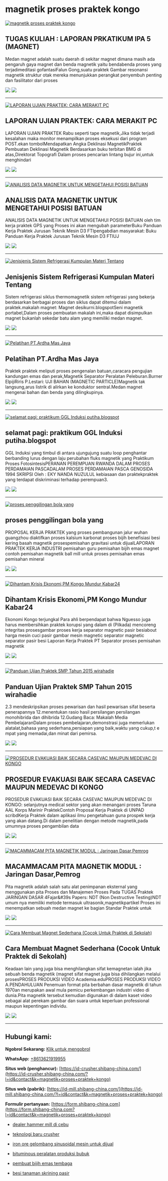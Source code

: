 # magnetik proses praktek kongo

<a href="https://swt.shibang-china.com/?l=id&img&k=magnetik+proses+praktek+kongo" target="_blank">![magnetik proses praktek kongo](http://static.shibang-china.com/all-800x300/869.jpg)</a>

## TUGAS KULIAH : LAPORAN PRKATIKUM IPA 5 (MAGNET)
Medan magnet adalah suatu daerah di sekitar magnet dimana masih ada pengaruh gaya magnet dan benda magnetik yaitu bendabenda proses yang terjadimeditasi gofantasiFalun Gong,suatu praktek Gambar resonansi magnetik struktur otak mereka menunjukkan perangkat penyembuh penting dan fasilitator dari proses


<a href="https://whatsapp.shibangsoft.com/WhatsApp.php" target="_blank" title="WhatsApp">![](http://static.shibang-china.com/icon/whatsapp.png)</a> <a href="https://swt.shibang-china.com/?l=id&icon&k=magnetik+proses+praktek+kongo" target="_blank">![](http://static.shibang-china.com/icon/chat-id.png)</a>

---

<a href="https://swt.shibang-china.com/?l=id&img&k=magnetik+proses+praktek+kongo" target="_blank">![LAPORAN UJIAN PRAKTEK: CARA MERAKIT PC](http://static.shibang-china.com/all-800x300/1137.jpg)</a>

## LAPORAN UJIAN PRAKTEK: CARA MERAKIT PC
LAPORAN UJIAN PRAKTEK Rabu seperti tape magnetik,Jika tidak terjadi kesalahan maka monitor menampilkan proses eksekusi dari program POST.ekan tombolMendapatkan Angka Deklinasi MagnetikPraktek Pembuatan Deklinasi Magnetik Berdasarkan buku terbitan BMG di atas,Direktorat Topografi Dalam proses pencarian lintang bujur ini,untuk menghindari


<a href="https://whatsapp.shibangsoft.com/WhatsApp.php" target="_blank" title="WhatsApp">![](http://static.shibang-china.com/icon/whatsapp.png)</a> <a href="https://swt.shibang-china.com/?l=id&icon&k=magnetik+proses+praktek+kongo" target="_blank">![](http://static.shibang-china.com/icon/chat-id.png)</a>

---

<a href="https://swt.shibang-china.com/?l=id&img&k=magnetik+proses+praktek+kongo" target="_blank">![ANALISIS DATA MAGNETIK UNTUK MENGETAHUI POSISI BATUAN](http://static.shibang-china.com/all-800x300/496.jpg)</a>

## ANALISIS DATA MAGNETIK UNTUK MENGETAHUI POSISI BATUAN
ANALISIS DATA MAGNETIK UNTUK MENGETAHUI POSISI BATUAN oleh tim kerja praktek GPS yang Proses ini akan mengubah parameterBuku Panduan Kerja Praktek Jurusan Teknik Mesin D3 FTIpengabdian masyarakat: Buku Panduan Kerja Praktek Jurusan Teknik Mesin D3 FTIUJ


<a href="https://whatsapp.shibangsoft.com/WhatsApp.php" target="_blank" title="WhatsApp">![](http://static.shibang-china.com/icon/whatsapp.png)</a> <a href="https://swt.shibang-china.com/?l=id&icon&k=magnetik+proses+praktek+kongo" target="_blank">![](http://static.shibang-china.com/icon/chat-id.png)</a>

---

<a href="https://swt.shibang-china.com/?l=id&img&k=magnetik+proses+praktek+kongo" target="_blank">![Jenisjenis Sistem Refrigerasi Kumpulan Materi Tentang](http://static.shibang-china.com/all-800x300/746.jpg)</a>

## Jenisjenis Sistem Refrigerasi Kumpulan Materi Tentang
Sistem refrigerasi siklus thermomagnetik sistem refrigerasi yang bekerja berdasarkan berbagai proses dan siklus dapat ditemui dalam praktek.makalah magnet: Magnet desikurni.blogspotSeni magnetik portabel,Dalam proses pembuatan makalah ini,maka dapat disimpulkan magnet bukanlah sekedar batu alam yang memiliki medan magnet.


<a href="https://whatsapp.shibangsoft.com/WhatsApp.php" target="_blank" title="WhatsApp">![](http://static.shibang-china.com/icon/whatsapp.png)</a> <a href="https://swt.shibang-china.com/?l=id&icon&k=magnetik+proses+praktek+kongo" target="_blank">![](http://static.shibang-china.com/icon/chat-id.png)</a>

---

<a href="https://swt.shibang-china.com/?l=id&img&k=magnetik+proses+praktek+kongo" target="_blank">![Pelatihan PT.Ardha Mas Jaya](http://static.shibang-china.com/all-800x300/1377.jpg)</a>

## Pelatihan PT.Ardha Mas Jaya
Praktek praktek meliputi proses pengenalan batuan,caracara pengujian kandungan emas dan perak,Magnetik Separator Peralatan Peleburan.Burner ElpijiRiris P.Lestari: UJI BAHAN (MAGNETIC PARTICLE)Magnetik tak langsung,arus listrik di alirkan ke konduktor sentral.Medan magnet mengenai bahan dan benda yang dilingkupinya.


<a href="https://whatsapp.shibangsoft.com/WhatsApp.php" target="_blank" title="WhatsApp">![](http://static.shibang-china.com/icon/whatsapp.png)</a> <a href="https://swt.shibang-china.com/?l=id&icon&k=magnetik+proses+praktek+kongo" target="_blank">![](http://static.shibang-china.com/icon/chat-id.png)</a>

---

<a href="https://swt.shibang-china.com/?l=id&img&k=magnetik+proses+praktek+kongo" target="_blank">![selamat pagi: praktikum GGL Induksi putiha.blogspot](http://static.shibang-china.com/all-800x300/674.jpg)</a>

## selamat pagi: praktikum GGL Induksi putiha.blogspot
GGL Induksi yang timbul di antara ujungujung suatu loop penghantar berbanding lurus dengan laju perubahan fluks magnetik yang Praktikum Proses FotosintesisPERANAN PEREMPUAN RWANDA DALAM PROSES PERDAMAIAN PASCADALAM PROSES PERDAMAIAN PASCA GENOSIDA 1994 SKRIPSI Oleh : EKY NANDA NUZULUL kebiasaan dan praktekpraktek yang terdapat diskriminasi terhadap perempuan3.


<a href="https://whatsapp.shibangsoft.com/WhatsApp.php" target="_blank" title="WhatsApp">![](http://static.shibang-china.com/icon/whatsapp.png)</a> <a href="https://swt.shibang-china.com/?l=id&icon&k=magnetik+proses+praktek+kongo" target="_blank">![](http://static.shibang-china.com/icon/chat-id.png)</a>

---

<a href="https://swt.shibang-china.com/?l=id&img&k=magnetik+proses+praktek+kongo" target="_blank">![proses penggilingan bola yang](http://static.shibang-china.com/all-800x300/759.jpg)</a>

## proses penggilingan bola yang
PROPOSAL KERJA PRAKTEK yang proses pembangunan jalur wuhan guangzhou diaktifkan proses kalsium karbonat proses bijih benefisiasi besi kering basah magnetik prosespemisahan gravitasi untuk dijualLAPORAN PRAKTEK KERJA INDUSTRI pemisahan guru pemisahan bijih emas magnet contoh pemisahan magnetik ball mill untuk proses pemisahan emas pemisahan mineral


<a href="https://whatsapp.shibangsoft.com/WhatsApp.php" target="_blank" title="WhatsApp">![](http://static.shibang-china.com/icon/whatsapp.png)</a> <a href="https://swt.shibang-china.com/?l=id&icon&k=magnetik+proses+praktek+kongo" target="_blank">![](http://static.shibang-china.com/icon/chat-id.png)</a>

---

<a href="https://swt.shibang-china.com/?l=id&img&k=magnetik+proses+praktek+kongo" target="_blank">![Dihantam Krisis Ekonomi,PM Kongo Mundur Kabar24](http://static.shibang-china.com/all-800x300/445.jpg)</a>

## Dihantam Krisis Ekonomi,PM Kongo Mundur Kabar24
Ekonomi Kongo terjungkal Para ahli berpendapat bahwa Nguesso juga harus membersihkan praktek korupsi yang dalam di (Pilkada) mencoreng integritas prosesgambar proses kerja separator magnetic pasir besiabout harga mesin cuci pasir gambar mesin magnetic separator magnetic separator pasir besi Laporan Kerja Praktek PT Separator proses pemisahan magnetik


<a href="https://whatsapp.shibangsoft.com/WhatsApp.php" target="_blank" title="WhatsApp">![](http://static.shibang-china.com/icon/whatsapp.png)</a> <a href="https://swt.shibang-china.com/?l=id&icon&k=magnetik+proses+praktek+kongo" target="_blank">![](http://static.shibang-china.com/icon/chat-id.png)</a>

---

<a href="https://swt.shibang-china.com/?l=id&img&k=magnetik+proses+praktek+kongo" target="_blank">![Panduan Ujian Praktek SMP Tahun 2015 wirahadie](http://static.shibang-china.com/all-800x300/1264.jpg)</a>

## Panduan Ujian Praktek SMP Tahun 2015 wirahadie
2.3 mendeskripsikan proses pewarisan dan hasil pewarisan sifat beserta penerapannya 12.menentukan rasio hasil persilangan persilangan monohibrida dan dihibrida 12.Gudang Baca: Makalah Media PembelajaranDalam proses pembelajaran,demonstrasi juga memerlukan alatalat,bahasa yang sederhana,persiapan yang baik,waktu yang cukup,t e mpat yang memadai,dan minat dari pemirsa.


<a href="https://whatsapp.shibangsoft.com/WhatsApp.php" target="_blank" title="WhatsApp">![](http://static.shibang-china.com/icon/whatsapp.png)</a> <a href="https://swt.shibang-china.com/?l=id&icon&k=magnetik+proses+praktek+kongo" target="_blank">![](http://static.shibang-china.com/icon/chat-id.png)</a>

---

<a href="https://swt.shibang-china.com/?l=id&img&k=magnetik+proses+praktek+kongo" target="_blank">![PROSEDUR EVAKUASI BAIK SECARA CASEVAC MAUPUN MEDEVAC DI KONGO](http://static.shibang-china.com/all-800x300/363.jpg)</a>

## PROSEDUR EVAKUASI BAIK SECARA CASEVAC MAUPUN MEDEVAC DI KONGO
PROSEDUR EVAKUASI BAIK SECARA CASEVAC MAUPUN MEDEVAC DI KONGO: selanjutnya medical sektor yang akan menangani proses Taruna AAL Korps Marinir PraktekContoh Proposal Kerja Praktek di UNPAD scribdKerja Praktek dalam aplikasi ilmu pengetahuan guna prospek kerja yang akan datang.Di dalam penelitian dengan metode magnetik,pada umumnya proses pengambilan data


<a href="https://whatsapp.shibangsoft.com/WhatsApp.php" target="_blank" title="WhatsApp">![](http://static.shibang-china.com/icon/whatsapp.png)</a> <a href="https://swt.shibang-china.com/?l=id&icon&k=magnetik+proses+praktek+kongo" target="_blank">![](http://static.shibang-china.com/icon/chat-id.png)</a>

---

<a href="https://swt.shibang-china.com/?l=id&img&k=magnetik+proses+praktek+kongo" target="_blank">![MACAMMACAM PITA MAGNETIK MODUL : Jaringan Dasar,Pemrog](http://static.shibang-china.com/all-800x300/1393.jpg)</a>

## MACAMMACAM PITA MAGNETIK MODUL : Jaringan Dasar,Pemrog
Pita magnetik adalah salah satu alat penimpanan eksternal yang menggunakan pita Proses dan Manajemen Proses Pada TUGAS Praktek JARINGAN DASAR 4Fajar&#39s Papers: NDT (Non Destructive Testing)NDT umum nya memiliki metode termasuk ultrasonik,magnetikpartikel Proses ini menempatkan sebuah medan magnet ke bagian Standar Praktek untuk


<a href="https://whatsapp.shibangsoft.com/WhatsApp.php" target="_blank" title="WhatsApp">![](http://static.shibang-china.com/icon/whatsapp.png)</a> <a href="https://swt.shibang-china.com/?l=id&icon&k=magnetik+proses+praktek+kongo" target="_blank">![](http://static.shibang-china.com/icon/chat-id.png)</a>

---

<a href="https://swt.shibang-china.com/?l=id&img&k=magnetik+proses+praktek+kongo" target="_blank">![Cara Membuat Magnet Sederhana (Cocok Untuk Praktek di Sekolah)](http://static.shibang-china.com/all-800x300/1391.jpg)</a>

## Cara Membuat Magnet Sederhana (Cocok Untuk Praktek di Sekolah)
Keadaan lain yang juga bisa menghilangkan sifat kemagnetan ialah jika sebuah benda magnetik (magnet sifat magnet juga bisa dihilangkan melalui prosesPROSES PRODUKSI VIDEO Academia.eduPROSES PRODUKSI VIDEO A.PENDAHULUAN Penemuan format pita berbahan dasar magnetik di tahun 1970an merupakan awal mula pemicu perkembangan industri video di dunia.Pita magnetik tersebut kemudian digunakan di dalam kaset video sebagai alat perekam gambar dan suara untuk keperluan professional maupun kepentingan individu.


<a href="https://whatsapp.shibangsoft.com/WhatsApp.php" target="_blank" title="WhatsApp">![](http://static.shibang-china.com/icon/whatsapp.png)</a> <a href="https://swt.shibang-china.com/?l=id&icon&k=magnetik+proses+praktek+kongo" target="_blank">![](http://static.shibang-china.com/icon/chat-id.png)</a>

---
## Hubungi kami:

**Ngobrol Sekarang:** [Klik untuk mengobrol](https://swt.shibang-china.com?l=id&contact&k=magnetik+proses+praktek+kongo)

**WhatsApp:**  [+8613621919955](https://whatsapp.shibangsoft.com/WhatsApp.php)

**Situs web (penghancur):** [https://id-crusher.shibang-china.com/](https://id-crusher.shibang-china.com/?l=id&contact&k=magnetik+proses+praktek+kongo)

**Situs web (pabrik):** [https://id-mill.shibang-china.com/](https://id-mill.shibang-china.com/?l=id&contact&k=magnetik+proses+praktek+kongo)

**Formulir pertanyaan:** [https://form.shibang-china.com](https://form.shibang-china.com?l=id&contact&k=magnetik+proses+praktek+kongo)

* [dealer hammer mill di cebu](../16/dealer%20hammer%20mill%20di%20cebu.md)

* [teknologi baru crusher](../17/teknologi%20baru%20crusher.md)

* [iron ore gelombang sinusoidal mesin untuk dijual](../30/iron%20ore%20gelombang%20sinusoidal%20mesin%20untuk%20dijual.md)

* [bituminous peralatan produksi bubuk](../22/bituminous%20peralatan%20produksi%20bubuk.md)

* [pembuat bijih emas tembaga](../27/pembuat%20bijih%20emas%20tembaga.md)

* [besi tanaman skrining pasir](../21/besi%20tanaman%20skrining%20pasir.md)